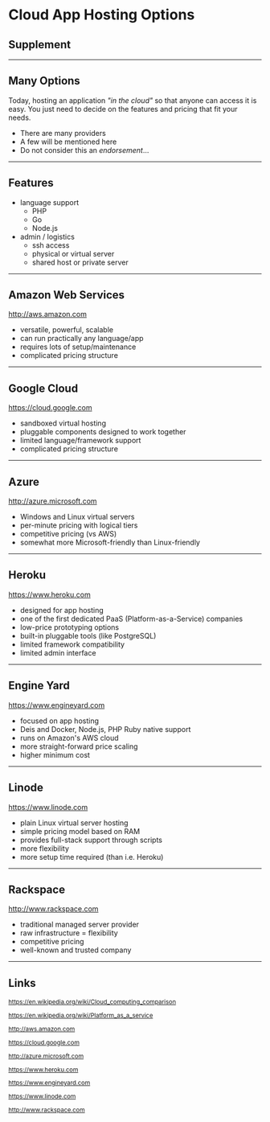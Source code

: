 
<!-- .slide: data-background="images/plugging_into_cloud.jpg" class="bg-box" -->
# Cloud App Hosting Options
## Supplement

---

## Many Options

Today, hosting an application _"in the cloud"_ so that anyone can access it is easy.  You just need to decide on the features and pricing that fit your needs.

* There are many providers
* A few will be mentioned here
* Do not consider this an _endorsement_...

---

## Features

* language support
    - PHP
    - Go
    - Node.js
* admin / logistics
    - ssh access
    - physical or virtual server
    - shared host or private server

---

## Amazon Web Services

http://aws.amazon.com

* versatile, powerful, scalable
* can run practically any language/app
* requires lots of setup/maintenance
* complicated pricing structure

---

## Google Cloud

https://cloud.google.com

* sandboxed virtual hosting
* pluggable components designed to work together
* limited language/framework support
* complicated pricing structure

---

## Azure

http://azure.microsoft.com

* Windows and Linux virtual servers
* per-minute pricing with logical tiers
* competitive pricing (vs AWS)
* somewhat more Microsoft-friendly than Linux-friendly

---

## Heroku

https://www.heroku.com

* designed for app hosting
* one of the first dedicated PaaS (Platform-as-a-Service) companies
* low-price prototyping options
* built-in pluggable tools (like PostgreSQL)
* limited framework compatibility
* limited admin interface

---

## Engine Yard

https://www.engineyard.com

* focused on app hosting
* Deis and Docker, Node.js, PHP Ruby native support
* runs on Amazon's AWS cloud
* more straight-forward price scaling
* higher minimum cost

---

## Linode

https://www.linode.com

* plain Linux virtual server hosting
* simple pricing model based on RAM
* provides full-stack support through scripts
* more flexibility
* more setup time required (than i.e. Heroku)

---

## Rackspace

http://www.rackspace.com

* traditional managed server provider
* raw infrastructure = flexibility
* competitive pricing
* well-known and trusted company

---

<!-- .slide: data-background="images/big_blue_cloud.jpg" class="bg-box" -->
## Links<small style="font-size: 85%;">

https://en.wikipedia.org/wiki/Cloud_computing_comparison

https://en.wikipedia.org/wiki/Platform_as_a_service

http://aws.amazon.com

https://cloud.google.com

http://azure.microsoft.com

https://www.heroku.com

https://www.engineyard.com

https://www.linode.com

http://www.rackspace.com

</small>